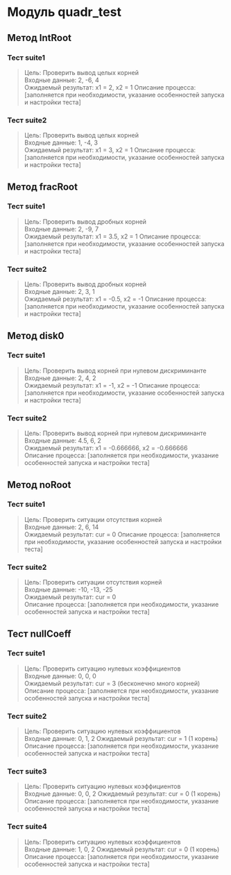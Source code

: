 # Модуль quadr_test

## Метод IntRoot
### Тест suite1
>Цель: Проверить вывод целых корней   
Входные данные: 2, -6, 4  
Ожидаемый результат: x1 = 2, x2 = 1
>Описание процесса: [заполняется при необходимости, указание особенностей запуска и настройки теста]  

### Тест suite2
>Цель: Проверить вывод целых корней  
Входные данные: 1, -4, 3  
Ожидаемый результат: x1 = 3, x2 = 1 
>Описание процесса: [заполняется при необходимости, указание особенностей запуска и настройки теста]  


## Метод fracRoot
### Тест suite1
>Цель: Проверить вывод дробных корней  
Входные данные: 2, -9, 7  
Ожидаемый результат: x1 = 3.5, x2 = 1 
>Описание процесса: [заполняется при необходимости, указание особенностей запуска и настройки теста]  

### Тест suite2
>Цель: Проверить вывод дробных корней   
Входные данные: 2, 3, 1  
Ожидаемый результат: x1 = -0.5, x2 = -1
>Описание процесса: [заполняется при необходимости, указание особенностей запуска и настройки теста]  


## Метод disk0
### Тест suite1  
>Цель: Проверить вывод корней при нулевом дискриминанте  
Входные данные: 2, 4, 2  
Ожидаемый результат: x1 = -1, x2 = -1 
Описание процесса: [заполняется при необходимости, указание особенностей запуска и настройки теста]  
 
### Тест suite2  
>Цель: Проверить вывод корней при нулевом дискриминанте  
Входные данные: 4.5, 6, 2  
Ожидаемый результат: x1 = -0.666666, x2 = -0.666666  
Описание процесса: [заполняется при необходимости, указание особенностей запуска и настройки теста]  


## Метод noRoot 
### Тест suite1
>Цель: Проверить ситуации отсутствия корней  
Входные данные: 2, 6, 14  
Ожидаемый результат: cur = 0 
Описание процесса: [заполняется при необходимости, указание особенностей запуска и настройки теста]  

### Тест suite2
>Цель: Проверить ситуации отсутствия корней  
Входные данные: -10, -13, -25  
Ожидаемый результат: cur = 0  
Описание процесса: [заполняется при необходимости, указание особенностей запуска и настройки теста]  


## Тест nullCoeff  
### Тест suite1
>Цель: Проверить ситуацию нулевых коэффициентов  
Входные данные: 0, 0, 0  
Ожидаемый результат: cur = 3 (бесконечно много корней)
Описание процесса: [заполняется при необходимости, указание особенностей запуска и настройки теста]  

### Тест suite2
>Цель: Проверить ситуацию нулевых коэффициентов  
Входные данные: 0, 1, 2
Ожидаемый результат: cur = 1 (1 корень)
Описание процесса: [заполняется при необходимости, указание особенностей запуска и настройки теста]  

### Тест suite3
>Цель: Проверить ситуацию нулевых коэффициентов  
Входные данные: 0, 0, 2
Ожидаемый результат: cur = 0 (1 корень)
Описание процесса: [заполняется при необходимости, указание особенностей запуска и настройки теста]  

### Тест suite4
>Цель: Проверить ситуацию нулевых коэффициентов  
Входные данные: 1, 0, 2
Ожидаемый результат: cur = 0 (1 корень)
Описание процесса: [заполняется при необходимости, указание особенностей запуска и настройки теста]  

